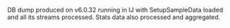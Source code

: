 DB dump produced on v6.0.32 running in IJ with SetupSampleData loaded and all
its streams processed.  Stats data also processed and aggregated.
